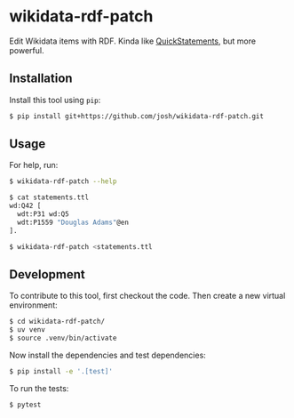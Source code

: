 # wikidata-rdf-patch

Edit Wikidata items with RDF. Kinda like [QuickStatements](https://quickstatements.toolforge.org/#/), but more powerful.

## Installation

Install this tool using `pip`:

```sh
$ pip install git+https://github.com/josh/wikidata-rdf-patch.git
```

## Usage

For help, run:

```sh
$ wikidata-rdf-patch --help
```

```sh
$ cat statements.ttl
wd:Q42 [
  wdt:P31 wd:Q5
  wdt:P1559 "Douglas Adams"@en
].

$ wikidata-rdf-patch <statements.ttl
```

## Development

To contribute to this tool, first checkout the code. Then create a new virtual environment:

```sh
$ cd wikidata-rdf-patch/
$ uv venv
$ source .venv/bin/activate
```

Now install the dependencies and test dependencies:

```bash
$ pip install -e '.[test]'
```

To run the tests:

```sh
$ pytest
```
